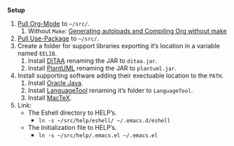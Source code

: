 **Setup**

1.  [Pull Org-Mode](http://orgmode.org/) to `~/src/`.
    1.  Without `Make`: [Generating autoloads and Compiling Org without make](http://orgmode.org/worg/org-hacks.html)
2.  [Pull Use-Package](https://github.com/jwiegley/use-package) to `~/src/`.
3.  Create a folder for support libraries exporting it&rsquo;s location in a variable
    named `EELIB`.
    1.  Install [DITAA](http://ditaa.sourceforge.net/) renaming the JAR to `ditaa.jar`.
    2.  Install [PlantUML](http://plantuml.com/) renaming the JAR to `plantuml.jar`.
4.  Install supporting software adding their exectuable location to the `PATH`.
    1.  Install [Oracle Java](https://www.oracle.com/java/index.html).
    2.  Install [LanguageTool](https://www.languagetool.org/) renaming it&rsquo;s folder to `LanguageTool`.
    3.  Install [MacTeX](https://tug.org/mactex/).
5.  Link:
    -   The Eshell directory to HELP&rsquo;s.
        -   `ln -s ~/src/help/eshell/ ~/.emacs.d/eshell`
    -   The Initialization file to HELP&rsquo;s.
        -   `ln -s ~/src/help/.emacs.el ~/.emacs.el`
